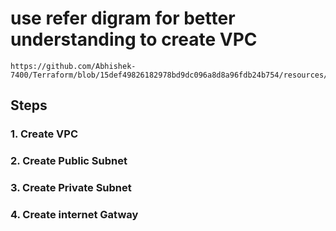 # use refer digram for better understanding to create VPC 
```
https://github.com/Abhishek-7400/Terraform/blob/15def49826182978bd9dc096a8d8a96fdb24b754/resources/vpc_refer_image.PNG
```
## Steps
### 1. Create VPC
### 2. Create Public Subnet
### 3. Create Private Subnet
### 4. Create internet Gatway
